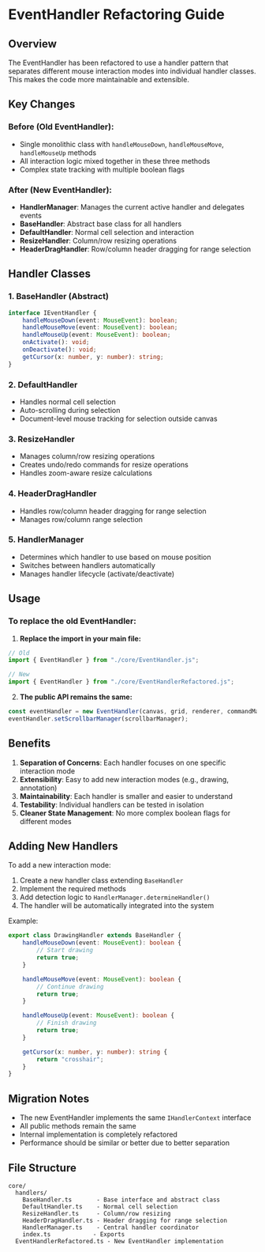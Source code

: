 # EventHandler Refactoring Guide

## Overview

The EventHandler has been refactored to use a handler pattern that separates different mouse interaction modes into individual handler classes. This makes the code more maintainable and extensible.

## Key Changes

### Before (Old EventHandler):

-   Single monolithic class with `handleMouseDown`, `handleMouseMove`, `handleMouseUp` methods
-   All interaction logic mixed together in these three methods
-   Complex state tracking with multiple boolean flags

### After (New EventHandler):

-   **HandlerManager**: Manages the current active handler and delegates events
-   **BaseHandler**: Abstract base class for all handlers
-   **DefaultHandler**: Normal cell selection and interaction
-   **ResizeHandler**: Column/row resizing operations
-   **HeaderDragHandler**: Row/column header dragging for range selection

## Handler Classes

### 1. BaseHandler (Abstract)

```typescript
interface IEventHandler {
    handleMouseDown(event: MouseEvent): boolean;
    handleMouseMove(event: MouseEvent): boolean;
    handleMouseUp(event: MouseEvent): boolean;
    onActivate(): void;
    onDeactivate(): void;
    getCursor(x: number, y: number): string;
}
```

### 2. DefaultHandler

-   Handles normal cell selection
-   Auto-scrolling during selection
-   Document-level mouse tracking for selection outside canvas

### 3. ResizeHandler

-   Manages column/row resizing operations
-   Creates undo/redo commands for resize operations
-   Handles zoom-aware resize calculations

### 4. HeaderDragHandler

-   Handles row/column header dragging for range selection
-   Manages row/column range selection

### 5. HandlerManager

-   Determines which handler to use based on mouse position
-   Switches between handlers automatically
-   Manages handler lifecycle (activate/deactivate)

## Usage

### To replace the old EventHandler:

1. **Replace the import in your main file:**

```typescript
// Old
import { EventHandler } from "./core/EventHandler.js";

// New
import { EventHandler } from "./core/EventHandlerRefactored.js";
```

2. **The public API remains the same:**

```typescript
const eventHandler = new EventHandler(canvas, grid, renderer, commandManager);
eventHandler.setScrollbarManager(scrollbarManager);
```

## Benefits

1. **Separation of Concerns**: Each handler focuses on one specific interaction mode
2. **Extensibility**: Easy to add new interaction modes (e.g., drawing, annotation)
3. **Maintainability**: Each handler is smaller and easier to understand
4. **Testability**: Individual handlers can be tested in isolation
5. **Cleaner State Management**: No more complex boolean flags for different modes

## Adding New Handlers

To add a new interaction mode:

1. Create a new handler class extending `BaseHandler`
2. Implement the required methods
3. Add detection logic to `HandlerManager.determineHandler()`
4. The handler will be automatically integrated into the system

Example:

```typescript
export class DrawingHandler extends BaseHandler {
    handleMouseDown(event: MouseEvent): boolean {
        // Start drawing
        return true;
    }

    handleMouseMove(event: MouseEvent): boolean {
        // Continue drawing
        return true;
    }

    handleMouseUp(event: MouseEvent): boolean {
        // Finish drawing
        return true;
    }

    getCursor(x: number, y: number): string {
        return "crosshair";
    }
}
```

## Migration Notes

-   The new EventHandler implements the same `IHandlerContext` interface
-   All public methods remain the same
-   Internal implementation is completely refactored
-   Performance should be similar or better due to better separation

## File Structure

```
core/
  handlers/
    BaseHandler.ts       - Base interface and abstract class
    DefaultHandler.ts    - Normal cell selection
    ResizeHandler.ts     - Column/row resizing
    HeaderDragHandler.ts - Header dragging for range selection
    HandlerManager.ts    - Central handler coordinator
    index.ts            - Exports
  EventHandlerRefactored.ts - New EventHandler implementation
```
